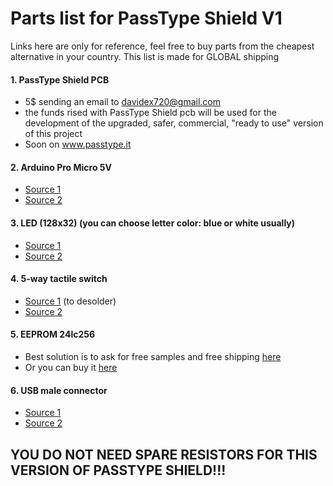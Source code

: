# Parts list for PassType Shield V1
Links here are only for reference, feel free to buy parts from the cheapest alternative in your country.
This list is made for GLOBAL shipping



#### 1. PassType Shield PCB  
   - 5$ sending an email to davidex720@gmail.com 
   - the funds rised with PassType Shield pcb will be used for the development of the upgraded, safer, commercial, "ready to use" version of this project
   - Soon on www.passtype.it



#### 2. Arduino Pro Micro 5V
   - [Source 1](https://www.aliexpress.com/item/Free-Shipping-New-Pro-Micro-for-arduino-ATmega32U4-5V-16MHz-Module-with-2-row-pin-header/2021979132.html?spm=2114.search0104.3.2.42481986pje8zz&ws_ab_test=searchweb0_0,searchweb201602_1_10152_10151_10065_10344_10068_10342_10325_10343_10546_10340_10548_10341_10084_10083_10618_10304_10307_5711211_10313_10059_10184_10534_100031_10103_10627_10626_10624_10623_10622_5722411_10621_10620_5711311,searchweb201603_25,ppcSwitch_3&algo_expid=4f3b485b-808f-46f2-a339-12398b33a269-0&algo_pvid=4f3b485b-808f-46f2-a339-12398b33a269&priceBeautifyAB=0)
   - [Source 2](https://www.aliexpress.com/item/1pcs-TENSTAR-ROBOT-With-the-bootloader-Black-Pro-Micro-ATmega32U4-for-arduino-5V-16MHz-Module-controller/32849563958.html?spm=2114.search0104.3.16.42481986pje8zz&ws_ab_test=searchweb0_0,searchweb201602_1_10152_10151_10065_10344_10068_10342_10325_10343_10546_10340_10548_10341_10084_10083_10618_10304_10307_5711211_10313_10059_10184_10534_100031_10103_10627_10626_10624_10623_10622_5722411_10621_10620_5711311,searchweb201603_25,ppcSwitch_3&algo_expid=4f3b485b-808f-46f2-a339-12398b33a269-2&algo_pvid=4f3b485b-808f-46f2-a339-12398b33a269&priceBeautifyAB=0)
   
   
#### 3. LED (128x32) (you can choose letter color: blue or white usually)
   - [Source 1](https://it.aliexpress.com/item/1pcs-0-91-inch-OLED-module-0-91-white-OLED-128X32-OLED-LCD-LED-Display-Module/32672327708.html?spm=a2g0y.search0104.3.8.21de7d8fKNXF09&ws_ab_test=searchweb0_0,searchweb201602_1_10152_10151_10065_10344_10068_10342_10325_10343_10546_10340_10548_10341_10084_10083_10618_10304_10307_5711211_10313_10059_10184_10534_100031_10103_10627_10626_10624_10623_10622_5722411_10621_10620_5711311,searchweb201603_25,ppcSwitch_3&algo_expid=b9f97773-6c42-4b48-bd19-fa79ab7d9f12-1&algo_pvid=b9f97773-6c42-4b48-bd19-fa79ab7d9f12&priceBeautifyAB=0)
   - [Source 2](https://www.aliexpress.com/item/A3-1pcs-SAMIORE-ROBOT-0-91-inch-OLED-module-0-91-white-OLED-128X32-OLED-LCD/32672229793.html?spm=2114.search0104.3.8.60bc6d8226jm61&ws_ab_test=searchweb0_0,searchweb201602_1_10152_10151_10065_10344_10068_10342_10325_10343_10546_10340_10548_10341_10084_10083_10618_10304_10307_5711211_10313_10059_10184_10534_100031_10103_10627_10626_10624_10623_10622_5722411_10621_10620_5711311,searchweb201603_25,ppcSwitch_3&algo_expid=35dfc6a5-9fdb-4644-8a68-d7f9d38b9d17-1&algo_pvid=35dfc6a5-9fdb-4644-8a68-d7f9d38b9d17&priceBeautifyAB=0)
   
     
#### 4. 5-way tactile switch
   - [Source 1](https://www.aliexpress.com/item/5-Channel-Way-Tactile-Switch-Breakout-Module-Converter-Adapter-Board-for-Arduino/32669811425.html?spm=2114.search0104.3.1.119365c2bf0rou&ws_ab_test=searchweb0_0,searchweb201602_1_10152_10151_10065_10344_10068_10342_10325_10343_10546_10340_10548_10341_10084_10083_10618_10304_10307_5711211_10313_10059_10184_10534_100031_10103_10627_10626_10624_10623_10622_5722411_10621_10620_5711311,searchweb201603_25,ppcSwitch_3&algo_expid=3273e035-9a04-4fd0-adfe-733925e676be-0&algo_pvid=3273e035-9a04-4fd0-adfe-733925e676be&priceBeautifyAB=0)  (to desolder) 
   - [Source 2](https://www.aliexpress.com/item/free-shipping-10-pcs-7mm-x-7mm-6-Pin-5-Way-Momentary-Pushbutton-PCB-SMD-SMT/32416530444.html?spm=2114.search0104.3.14.119365c2bf0rou&ws_ab_test=searchweb0_0,searchweb201602_1_10152_10151_10065_10344_10068_10342_10325_10343_10546_10340_10548_10341_10084_10083_10618_10304_10307_5711211_10313_10059_10184_10534_100031_10103_10627_10626_10624_10623_10622_5722411_10621_10620_5711311,searchweb201603_25,ppcSwitch_3&algo_expid=3273e035-9a04-4fd0-adfe-733925e676be-2&algo_pvid=3273e035-9a04-4fd0-adfe-733925e676be&priceBeautifyAB=0)


#### 5. EEPROM 24lc256
   - Best solution is to ask for free samples and free shipping [here](http://www.microchip.com/wwwproducts/en/24lc256)
   - Or you can buy it [here](https://www.digikey.com/product-detail/en/microchip-technology/24LC256T-I-SM/24LC256T-I-SMCT-ND/5013518)
  
  
#### 6. USB male connector
   - [Source 1](https://www.aliexpress.com/item/50Pcs-lot-USB-2-0-Male-A-Type-USB-PCB-Connector-Plug-180-degree-SMT-SMD/32707919597.html?spm=2114.search0104.3.23.18b8583fKyyTd1&ws_ab_test=searchweb0_0,searchweb201602_1_10152_10151_10065_10344_10068_10342_10325_10343_10546_10340_10548_10341_10084_10083_10618_10304_10307_5711211_10313_10059_10184_10534_100031_10103_10627_10626_10624_10623_10622_5722411_10621_10620_5711311,searchweb201603_25,ppcSwitch_3&algo_expid=a10d68d0-b656-4def-88e3-eda41a465fa2-3&algo_pvid=a10d68d0-b656-4def-88e3-eda41a465fa2&priceBeautifyAB=0)
   - [Source 2](https://www.aliexpress.com/item/82Pcs-14-Styles-USB-Male-USB-Female-Mini-USB-SMD-Vertical-Socket-Connector-for-DIY-Jack/32821827485.html?spm=2114.search0104.3.57.18b8583fKyyTd1&ws_ab_test=searchweb0_0,searchweb201602_1_10152_10151_10065_10344_10068_10342_10325_10343_10546_10340_10548_10341_10084_10083_10618_10304_10307_5711211_10313_10059_10184_10534_100031_10103_10627_10626_10624_10623_10622_5722411_10621_10620_5711311,searchweb201603_25,ppcSwitch_3&algo_expid=a10d68d0-b656-4def-88e3-eda41a465fa2-8&algo_pvid=a10d68d0-b656-4def-88e3-eda41a465fa2&priceBeautifyAB=0)
   
   
   
   
   
## YOU DO NOT NEED SPARE RESISTORS FOR THIS VERSION OF PASSTYPE SHIELD!!!

   
   
   
